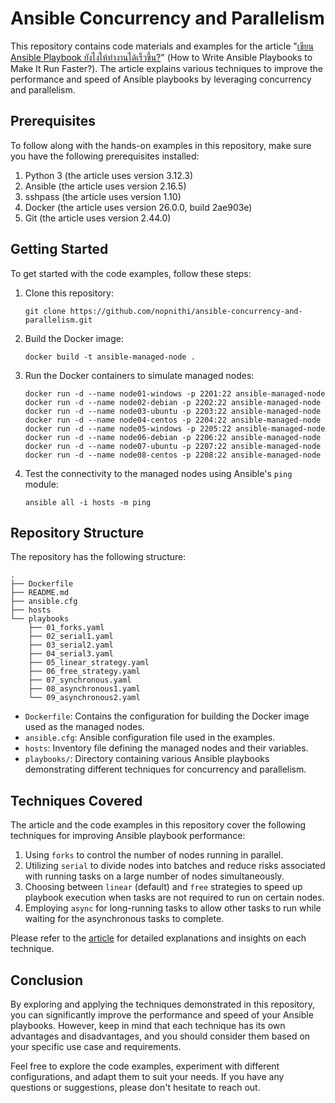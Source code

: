 # Ansible Concurrency and Parallelism

This repository contains code materials and examples for the article "[เขียน Ansible Playbook ยังไงให้ทำงานได้เร็วขึ้น?](https://nopnithi.com/posts/how-to-write-ansible-playbooks-to-make-it-run-faster/)" (How to Write Ansible Playbooks to Make It Run Faster?). The article explains various techniques to improve the performance and speed of Ansible playbooks by leveraging concurrency and parallelism.

## Prerequisites

To follow along with the hands-on examples in this repository, make sure you have the following prerequisites installed:

1. Python 3 (the article uses version 3.12.3)
2. Ansible (the article uses version 2.16.5)
3. sshpass (the article uses version 1.10)
4. Docker (the article uses version 26.0.0, build 2ae903e)
5. Git (the article uses version 2.44.0)

## Getting Started

To get started with the code examples, follow these steps:

1. Clone this repository:
   ```
   git clone https://github.com/nopnithi/ansible-concurrency-and-parallelism.git
   ```

2. Build the Docker image:
   ```
   docker build -t ansible-managed-node .
   ```

3. Run the Docker containers to simulate managed nodes:
   ```
   docker run -d --name node01-windows -p 2201:22 ansible-managed-node
   docker run -d --name node02-debian -p 2202:22 ansible-managed-node
   docker run -d --name node03-ubuntu -p 2203:22 ansible-managed-node
   docker run -d --name node04-centos -p 2204:22 ansible-managed-node
   docker run -d --name node05-windows -p 2205:22 ansible-managed-node
   docker run -d --name node06-debian -p 2206:22 ansible-managed-node
   docker run -d --name node07-ubuntu -p 2207:22 ansible-managed-node
   docker run -d --name node08-centos -p 2208:22 ansible-managed-node
   ```

4. Test the connectivity to the managed nodes using Ansible's `ping` module:
   ```
   ansible all -i hosts -m ping
   ```

## Repository Structure

The repository has the following structure:

```
.
├── Dockerfile
├── README.md
├── ansible.cfg
├── hosts
└── playbooks
    ├── 01_forks.yaml
    ├── 02_serial1.yaml
    ├── 03_serial2.yaml
    ├── 04_serial3.yaml
    ├── 05_linear_strategy.yaml
    ├── 06_free_strategy.yaml
    ├── 07_synchronous.yaml
    ├── 08_asynchronous1.yaml
    └── 09_asynchronous2.yaml
```

- `Dockerfile`: Contains the configuration for building the Docker image used as the managed nodes.
- `ansible.cfg`: Ansible configuration file used in the examples.
- `hosts`: Inventory file defining the managed nodes and their variables.
- `playbooks/`: Directory containing various Ansible playbooks demonstrating different techniques for concurrency and parallelism.

## Techniques Covered

The article and the code examples in this repository cover the following techniques for improving Ansible playbook performance:

1. Using `forks` to control the number of nodes running in parallel.
2. Utilizing `serial` to divide nodes into batches and reduce risks associated with running tasks on a large number of nodes simultaneously.
3. Choosing between `linear` (default) and `free` strategies to speed up playbook execution when tasks are not required to run on certain nodes.
4. Employing `async` for long-running tasks to allow other tasks to run while waiting for the asynchronous tasks to complete.

Please refer to the [article](https://nopnithi.com/posts/how-to-write-ansible-playbooks-to-make-it-run-faster/) for detailed explanations and insights on each technique.

## Conclusion

By exploring and applying the techniques demonstrated in this repository, you can significantly improve the performance and speed of your Ansible playbooks. However, keep in mind that each technique has its own advantages and disadvantages, and you should consider them based on your specific use case and requirements.

Feel free to explore the code examples, experiment with different configurations, and adapt them to suit your needs. If you have any questions or suggestions, please don't hesitate to reach out.
